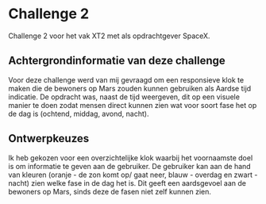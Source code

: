 # Challenge 2
Challenge 2 voor het vak XT2 met als opdrachtgever SpaceX.

## Achtergrondinformatie van deze challenge
Voor deze challenge werd van mij gevraagd om een responsieve klok te maken die de bewoners op Mars zouden kunnen gebruiken als Aardse tijd indicatie. De opdracht was, naast de tijd weergeven, dit op een visuele manier te doen zodat mensen direct kunnen zien wat voor soort fase het op de dag is (ochtend, middag, avond, nacht).

## Ontwerpkeuzes
Ik heb gekozen voor een overzichtelijke klok waarbij het voornaamste doel is om informatie te geven aan de gebruiker. De gebruiker kan aan de hand van kleuren (oranje - de zon komt op/ gaat neer, blauw - overdag en zwart - nacht) zien welke fase in de dag het is. Dit geeft een aardsgevoel aan de bewoners op Mars, sinds deze de fasen niet zelf kunnen zien. 